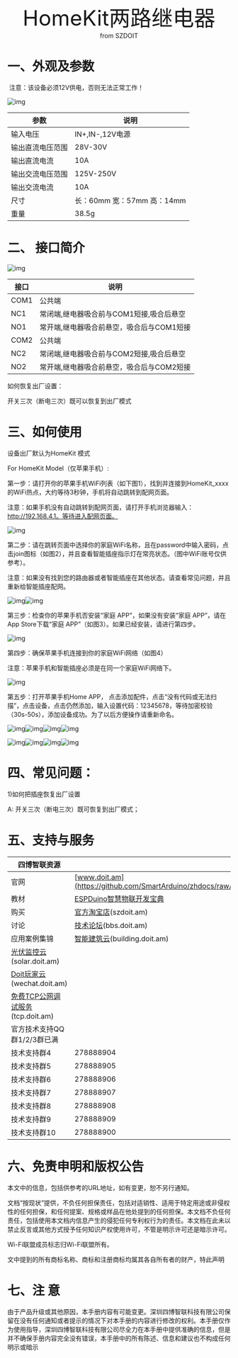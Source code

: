  <center> <font size=10> HomeKit两路继电器 </font></center>

<center> from SZDOIT </center>



# 一、外观及参数

​	注意：该设备必须12V供电，否则无法正常工作！

![img](https://github.com/SmartArduino/zhdocs/raw/master/zhSmartProduct/HomeKit2Relay/wps21.jpg) 

| 参数             | 说明                       |
| ---------------- | -------------------------- |
| 输入电压         | IN+,IN-,12V电源            |
| 输出直流电压范围 | 28V-30V                    |
| 输出直流电流     | 10A                        |
| 输出交流电压范围 | 125V-250V                  |
| 输出交流电流     | 10A                        |
| 尺寸             | 长：60mm 宽：57mm 高：14mm |
| 重量             | 38.5g                      |

# 二、 接口简介

![img](https://github.com/SmartArduino/zhdocs/raw/master/zhSmartProduct/HomeKit2Relay/wps22.jpg) 

| 接口 | 说明                                      |
| ---- | ----------------------------------------- |
| COM1 | 公共端                                    |
| NC1  | 常闭端,继电器吸合前与COM1短接,吸合后悬空  |
| NO1  | 常开端,继电器吸合前悬空，吸合后与COM1短接 |
| COM2 | 公共端                                    |
| NC2  | 常闭端,继电器吸合前与COM2短接,吸合后悬空  |
| NO2  | 常开端,继电器吸合前悬空，吸合后与COM2短接 |

如何恢复出厂设置：

开关三次（断电三次）既可以恢复到出厂模式

# 三、如何使用

设备出厂默认为HomeKit 模式

For HomeKit Model（仅苹果手机）:

第一步：请打开你的苹果手机WiFi列表（如下图1），找到并连接到HomeKit_xxxx 的WiFi热点，大约等待3秒钟，手机将自动跳转到配网页面。

注意：如果手机没有自动跳转到配网页面，请打开手机浏览器输入：http://192.168.4.1。等待进入配网页面。

![img](https://github.com/SmartArduino/zhdocs/raw/master/zhSmartProduct/HomeKit2Relay/wps23.jpg) 

第二步：请在跳转页面中选择你的家庭WiFi名称，且在password中输入密码，点击join图标（如图2），并且查看智能插座指示灯在常亮状态。（图中WiFi账号仅供参考）。

注意：如果没有找到您的路由器或者智能插座在其他状态。请查看常见问题，并且重新给智能插座配网。

![img](https://github.com/SmartArduino/zhdocs/raw/master/zhSmartProduct/HomeKit2Relay/wps24.jpg)![img](https://github.com/SmartArduino/zhdocs/raw/master/zhSmartProduct/HomeKit2Relay/wps25.jpg) 

第三步：检查你的苹果手机否安装“家庭 APP”，如果没有安装“家庭 APP”，请在App Store下载“家庭 APP”（如图3）。如果已经安装，请进行第四步。

 

![img](https://github.com/SmartArduino/zhdocs/raw/master/zhSmartProduct/HomeKit2Relay/wps26.jpg) 

第四步：确保苹果手机连接到你的家庭WiFi网络（如图4）

注意：苹果手机和智能插座必须是在同一个家庭WiFi网络下。

![img](https://github.com/SmartArduino/zhdocs/raw/master/zhSmartProduct/HomeKit2Relay/wps27.jpg) 

第五步：打开苹果手机Home APP， 点击添加配件，点击“没有代码或无法扫描”，点击设备，点击仍然添加，输入设置代码：12345678，等待加密校验（30s-50s），添加设备成功。为了以后方便操作请重新命名。

![img](https://github.com/SmartArduino/zhdocs/raw/master/zhSmartProduct/HomeKit2Relay/wps28.png)![img](https://github.com/SmartArduino/zhdocs/raw/master/zhSmartProduct/HomeKit2Relay/wps29.png)![img](https://github.com/SmartArduino/zhdocs/raw/master/zhSmartProduct/HomeKit2Relay/wps30.jpg)![img](https://github.com/SmartArduino/zhdocs/raw/master/zhSmartProduct/HomeKit2Relay/wps31.png)

![img](https://github.com/SmartArduino/zhdocs/raw/master/zhSmartProduct/HomeKit2Relay/wps32.png)![img](https://github.com/SmartArduino/zhdocs/raw/master/zhSmartProduct/HomeKit2Relay/wps33.jpg)![img](https://github.com/SmartArduino/zhdocs/raw/master/zhSmartProduct/HomeKit2Relay/wps34.jpg)![img](https://github.com/SmartArduino/zhdocs/raw/master/zhSmartProduct/HomeKit2Relay/wps35.jpg)

 

# 四、常见问题：

1)如何把插座恢复出厂设置

A: 开关三次（断电三次）既可恢复到出厂模式；



# 五、支持与服务

| 四博智联资源                                                 |                                                              |
| ------------------------------------------------------------ | ------------------------------------------------------------ |
| 官网                                                         | [www.doit.am](https://github.com/SmartArduino/zhdocs/raw/master/zhSmartProduct/HomeKit2Relay/http://www.doit.am/) |
| 教材                                                         | [ESPDuino智慧物联开发宝典](https://github.com/SmartArduino/zhdocs/raw/master/zhSmartProduct/HomeKit2Relay/https://item.taobao.com/item.htm?spm=a1z10.3-c.w4002-7420449993.9.Bgp1Ll&id=520583000610) |
| 购买                                                         | [官方淘宝店](https://github.com/SmartArduino/zhdocs/raw/master/zhSmartProduct/HomeKit2Relay/https://szdoit.taobao.com/)(szdoit.am) |
| 讨论                                                         | [技术论坛](https://github.com/SmartArduino/zhdocs/raw/master/zhSmartProduct/HomeKit2Relay/http://bbs.doit.am/forum.php)(bbs.doit.am) |
| 应用案例集锦                                                 | [智能建筑云](https://github.com/SmartArduino/zhdocs/raw/master/zhSmartProduct/HomeKit2Relay/http://building.doit.am)(building.doit.am) |
| [光伏监控云](https://github.com/SmartArduino/zhdocs/raw/master/zhSmartProduct/HomeKit2Relay/http://solar.doit.am)(solar.doit.am) |                                                              |
| [Doit玩家云](https://github.com/SmartArduino/zhdocs/raw/master/zhSmartProduct/HomeKit2Relay/http://wechat.doit.am)(wechat.doit.am) |                                                              |
| [免费TCP公网调试服务](https://github.com/SmartArduino/zhdocs/raw/master/zhSmartProduct/HomeKit2Relay/http://tcp.doit.am)(tcp.doit.am) |                                                              |
| 官方技术支持QQ群1/2/3群已满                                  |                                                              |
| 技术支持群4                                                  | 278888904                                                    |
| 技术支持群5                                                  | 278888905                                                    |
| 技术支持群6                                                  | 278888906                                                    |
| 技术支持群7                                                  | 278888907                                                    |
| 技术支持群8                                                  | 278888908                                                    |
| 技术支持群9                                                  | 278888909                                                    |
| 技术支持群10                                                 | 278888900                                                    |

# 六、免责申明和版权公告

本文中的信息，包括供参考的URL地址，如有变更，恕不另行通知。 

文档“按现状”提供，不负任何担保责任，包括对适销性、适用于特定用途或非侵权性的任何担保，和任何提案、规格或样品在他处提到的任何担保。本文档不负任何责任，包括使用本文档内信息产生的侵犯任何专利权行为的责任。本文档在此未以禁止反言或其他方式授予任何知识产权使用许可，不管是明示许可还是暗示许可。 

Wi-Fi联盟成员标志归Wi-Fi联盟所有。

文中提到的所有商标名称、商标和注册商标均属其各自所有者的财产，特此声明

# 七、注 意

由于产品升级或其他原因，本手册内容有可能变更。深圳四博智联科技有限公司保留在没有任何通知或者提示的情况下对本手册的内容进行修改的权利。本手册仅作为使用指导，深圳四博智联科技有限公司尽全力在本手册中提供准确的信息，但是并不确保手册内容完全没有错误，本手册中的所有陈述、信息和建议也不构成任何明示或暗示